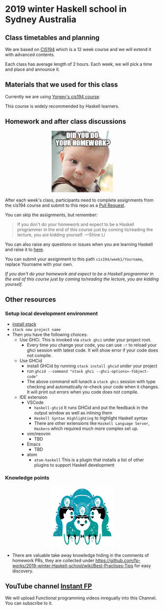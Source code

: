 # 2019 winter Haskell school in Sydney Australia



## Class timetables and planning

We are based on [CIS194](https://www.seas.upenn.edu/~cis194/spring13/lectures.html) which is a 12 week course and we will extend it with advanced contents.

Each class has average length of 2 hours. Each week, we will pick a time and place and announce it.



## Materials that we used for this class



Currently we are using [Yorgey's cis194 course](https://www.seas.upenn.edu/~cis194/spring13/lectures.html).

This course is widely recommended by Haskell learners.



## Homework and after class discussions

<p align="center">
    <img src="homework.jpg" alt="Image" width="200" height="200" />
</p>

After each week's class, participants need to complete assignments from the cis194 course and submit to this repo as a [Pull Request](https://github.com/fp-works/2019-winter-Haskell-school/pulls).


You can skip the assignments, but remember:

> If you don't do your homework and expect to be a Haskell programmer in the end of this course just by coming to/reading the lecture, you are kidding yourself. &mdash;Shine Li



You can also raise any questions or issues when you are learning Haskell and raise it to [here](https://github.com/fp-works/2019-winter-Haskell-school/issues).



You can submit your assignment to this path `cis194/week1/Yourname`, replace Yourname with your own.


*If you don't do your homework and expect to be a Haskell programmer in the end of this course just by coming to/reading the lecture, you are kidding yourself.*


## Other resources
### Setup local development environment
- [install stack](https://docs.haskellstack.org/en/stable/README/)
- `stack new project name`
- Then you have the following choices:
  - Use GHCi. This is invoked via `stack ghci` under your project root.
    - Every time you change your code, you can use `:r` to reload your ghci session with latest code. It will show error if your code does not compile.
  - Use GHCid
    - install GHCid by running `stack install ghcid` under your project
    - run `ghcid --command "stack ghci --ghci-options=-fobject-code"`
    - The above command will lunach a `stack ghci` session with type checking and automatically re-check your code when it changes. It will print out errors when you code does not compile.
  - IDE extension
    - VSCode
      - `haskell-ghcid` It runs GHCid and put the feedback in the output window as well as inlining them
      - `Haskell Syntax Highlighting` to highlight Haskell syntax
      - There are other extensions like `Haskell Language Server`, `Haskero` which required much more complex set up.
    - vim/neovim
      - TBD
    - Emacs
      - TBD
    - atom
      - `atom-haskell` This is a plugin that installs a list of other plugins to support Haskell development

### Knowledge points

<p align="center">
    <img src="shareknowledge.jpeg" alt="Image" width="200" height="200" />
</p>

- There are valuable take away knowledge hiding in the comments of homework PRs, they are collected under https://github.com/fp-works/2019-winter-Haskell-school/wiki/Best-Practises-Tips for easy discovery.


## YouTube channel [Instant FP](https://www.youtube.com/channel/UC9Hfs-_0PtqNT9Az-Jf1ptQ)

We will upload Functional programming videos inregually into this Channel. You can subscribe to it.
